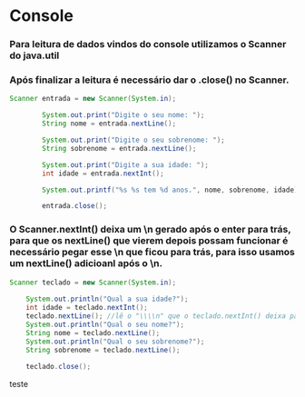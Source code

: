 # Console

### Para leitura de dados vindos do console utilizamos o Scanner do java.util

### Após finalizar a leitura é necessário dar o .close() no Scanner.

```java
Scanner entrada = new Scanner(System.in);

        System.out.print("Digite o seu nome: ");
        String nome = entrada.nextLine();

        System.out.print("Digite o seu sobrenome: ");
        String sobrenome = entrada.nextLine();

        System.out.print("Digite a sua idade: ");
        int idade = entrada.nextInt();

        System.out.printf("%s %s tem %d anos.", nome, sobrenome, idade);

        entrada.close();
```

### O Scanner.nextInt() deixa um \n gerado após o enter para trás, para que os nextLine() que vierem depois possam funcionar é necessário pegar esse \n que ficou para trás, para isso usamos um nextLine() adicioanl após o \n.

```java
Scanner teclado = new Scanner(System.in);
 
    System.out.println("Qual a sua idade?");
    int idade = teclado.nextInt();
    teclado.nextLine(); //lê o "\\\\n" que o teclado.nextInt() deixa para trás.
    System.out.println("Qual o seu nome?");
    String nome = teclado.nextLine();
    System.out.println("Qual o seu sobrenome?");
    String sobrenome = teclado.nextLine();
 
    teclado.close();
```

teste